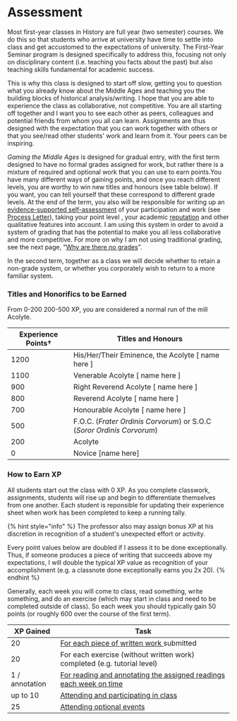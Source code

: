# Assessment

Most first-year classes in History are full year (two semester) courses. We do this so that students who arrive at university have time to settle into class and get accustomed to the expectations of university. The First-Year Seminar program is designed specifically to address this, focusing not only on disciplinary content (i.e. teaching you facts about the past) but also teaching skills fundamental for academic success.&#x20;

This is why this class is designed to start off slow, getting you to question what you already know about the Middle Ages and teaching you the building blocks of historical analysis/writing. I hope that you are able to experience the class as collaborative, not competitive. You are all starting off together and I want you to see each other as peers, colleagues and potential friends from whom you all can learn. Assignments are thus designed with the expectation that you can work together with others or that you see/read other students' work and learn from it. Your peers can be inspiring.&#x20;

_Gaming the Middle Ages_ is designed for gradual entry, with the first term designed to have no formal grades assigned for work, but rather there is a mixture of required and optional work that you can use to earn points.You have many different ways of gaining points, and once you reach different levels, you are worthy to win new titles and honours (see table below). If you want, you can tell yourself that these correspond to different grade levels. At the end of the term, you also will be responsible for writing up an [evidence-supported self-assessment](../coursework/process-letters.md) of your participation and work (see [Process Letter](../coursework/process-letters.md)), taking your point level , your academic [reputation](../deadlines.md#academic-reputation) and other qualitative features into account. I am using this system in order to avoid a system of grading that has the potential to make you all less collaborative and more competitive. For more on why I am not using traditional grading, see the next page, "[Why are there no grades](why-no-grades.md)".

In the second term, together as a class we will decide whether to retain a non-grade system, or whether you corporately wish to return to a more familiar system.&#x20;

### Titles and Honorifics to be Earned

From 0-200  200-500 XP, you are considered a normal run of the mill Acolyte.&#x20;

| Experience Points† | Titles and Honours                                                     |
| ------------------ | ---------------------------------------------------------------------- |
| 1200               | His/Her/Their Eminence, the Acolyte \[ name here ]                     |
| 1100               | Venerable Acolyte \[ name here ]                                       |
| 900                | Right Reverend Acolyte \[ name here ]                                  |
| 800                | Reverend Acolyte \[ name here ]                                        |
| 700                | Honourable Acolyte \[ name here ]                                      |
| 500                | F.O.C. (_Frater Ordinis Corvorum_) or S.O.C (_Soror Ordinis Corvorum_) |
| 200                | Acolyte                                                                |
| 0                  | Novice \[name here]                                                    |

### How to Earn XP

All students start out the class with 0 XP. As you complete classwork, assignments, students will rise up and begin to differentiate themselves from one another. Each student is reponsible for updating their experience sheet when work has been completed to keep a running tally.&#x20;

{% hint style="info" %}
The professor also may assign bonus XP at his discretion in recognition of a student's unexpected effort or activity.&#x20;

Every point values below are doubled if I assess it to be done exceptionally. Thus, if someone produces a piece of writing that succeeds above my expectations, I will double the typical XP value as recognition of your accomplishment (e.g. a classnote done exceptionally earns you 2x 20).&#x20;
{% endhint %}

Generally, each week you will come to class, read something, write something, and do an exercise (which may start in class and need to be completed outside of class). So each week you should typically gain 50 points (or roughly 600 over the course of the first term).&#x20;

| XP Gained      | Task                                                                                            |
| -------------- | ----------------------------------------------------------------------------------------------- |
| 20             | [For each piece of written work ](../coursework/reflections/)submitted                          |
| 20             | For each exercise (without written work) completed (e.g. tutorial level)                        |
| 1 / annotation | [For reading and annotating the assigned readings each week on time](../coursework/readings.md) |
| up to 10       | [Attending and participating in class](../coursework/participation.md)                          |
| 25             | [Attending optional events](../../optional-learning-activities.md)                              |

